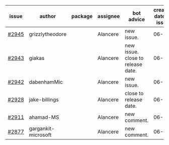 | issue | author | package | assignee | bot advice | created date of issue | target release date | date from target |
| ------ | ------ | ------ | ------ | ------ | ------ | ------ | :-----: |
| [#2945](https://github.com/Azure/sdk-release-request/issues/2945) | grizzlytheodore |  | Alancere | new issue. | 06-23 | 06-30 |  |
| [#2943](https://github.com/Azure/sdk-release-request/issues/2943) | giakas |  | Alancere | new issue. close to release date.  | 06-23 | 06-27 | 2 |
| [#2942](https://github.com/Azure/sdk-release-request/issues/2942) | dabenhamMic |  | Alancere | new issue. | 06-23 | 07-07 |  |
| [#2928](https://github.com/Azure/sdk-release-request/issues/2928) | jake-billings |  | Alancere | close to release date.  | 06-20 | 06-27 | 2 |
| [#2911](https://github.com/Azure/sdk-release-request/issues/2911) | ahamad-MS |  | Alancere | new comment. | 06-13 | 06-15 |  |
| [#2877](https://github.com/Azure/sdk-release-request/issues/2877) | gargankit-microsoft |  | Alancere | new comment. | 06-03 | 06-30 |  |
